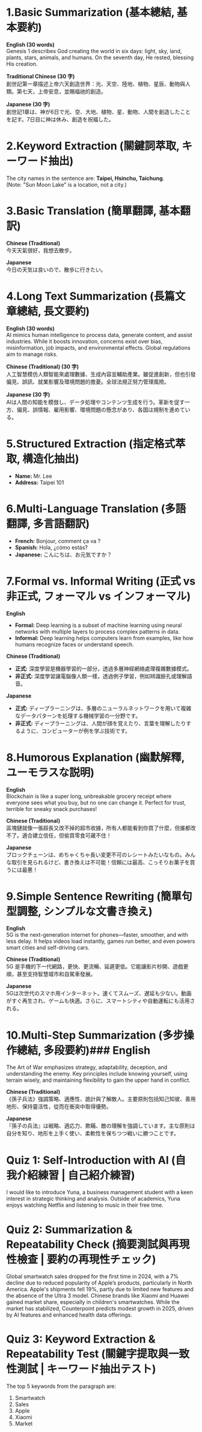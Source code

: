 # 1.Basic Summarization (基本總結, 基本要約)
**English (30 words)**  
Genesis 1 describes God creating the world in six days: light, sky, land, plants, stars, animals, and humans. On the seventh day, He rested, blessing His creation.  

**Traditional Chinese (30 字)**  
創世記第一章描述上帝六天創造世界：光、天空、陸地、植物、星辰、動物與人類。第七天，上帝安息，並賜福祂的創造。  

**Japanese (30 字)**  
創世記1章は、神が6日で光、空、大地、植物、星、動物、人間を創造したことを記す。7日目に神は休み、創造を祝福した。

# 2.Keyword Extraction (關鍵詞萃取, キーワード抽出)
The city names in the sentence are: **Taipei, Hsinchu, Taichung**.  
(Note: "Sun Moon Lake" is a location, not a city.)

# 3.Basic Translation (簡單翻譯, 基本翻訳)
**Chinese (Traditional)**  
今天天氣很好，我想去散步。  

**Japanese**  
今日の天気は良いので、散歩に行きたい。

# 4.Long Text Summarization (長篇文章總結, 長文要約)
**English (30 words)**  
AI mimics human intelligence to process data, generate content, and assist industries. While it boosts innovation, concerns exist over bias, misinformation, job impacts, and environmental effects. Global regulations aim to manage risks.  

**Chinese (Traditional) (30 字)**  
人工智慧模仿人類智能來處理數據、生成內容並輔助產業。雖促進創新，但也引發偏見、誤訊、就業影響及環境問題的擔憂。全球法規正努力管理風險。  

**Japanese (30 字)**  
AIは人間の知能を模倣し、データ処理やコンテンツ生成を行う。革新を促す一方、偏見、誤情報、雇用影響、環境問題の懸念があり、各国は規制を進めている。

# 5.Structured Extraction (指定格式萃取, 構造化抽出)
- **Name:** Mr. Lee  
- **Address:** Taipei 101

# 6.Multi-Language Translation (多語翻譯, 多言語翻訳)
- **French:** Bonjour, comment ça va ?  
- **Spanish:** Hola, ¿cómo estás?  
- **Japanese:** こんにちは、お元気ですか？

# 7.Formal vs. Informal Writing (正式 vs 非正式, フォーマル vs インフォーマル)
**English**  
- **Formal:** Deep learning is a subset of machine learning using neural networks with multiple layers to process complex patterns in data.  
- **Informal:** Deep learning helps computers learn from examples, like how humans recognize faces or understand speech.  

**Chinese (Traditional)**  
- **正式:** 深度學習是機器學習的一部分，透過多層神經網絡處理複雜數據模式。  
- **非正式:** 深度學習讓電腦像人類一樣，透過例子學習，例如辨識臉孔或理解語音。  

**Japanese**  
- **正式:** ディープラーニングは、多層のニューラルネットワークを用いて複雑なデータパターンを処理する機械学習の一分野です。  
- **非正式:** ディープラーニングは、人間が顔を覚えたり、言葉を理解したりするように、コンピューターが例を学ぶ技術です。

# 8.Humorous Explanation (幽默解釋, ユーモラスな説明)
**English**  
Blockchain is like a super long, unbreakable grocery receipt where everyone sees what you buy, but no one can change it. Perfect for trust, terrible for sneaky snack purchases!  

**Chinese (Traditional)**  
區塊鏈就像一張超長又改不掉的超市收據，所有人都能看到你買了什麼，但誰都改不了。適合建立信任，但偷買零食可藏不住！  

**Japanese**  
ブロックチェーンは、めちゃくちゃ長い変更不可のレシートみたいなもの。みんな取引を見られるけど、書き換えは不可能！信頼には最高、こっそりお菓子を買うには最悪！

# 9.Simple Sentence Rewriting (簡單句型調整, シンプルな文書き換え)
**English**  
5G is the next-generation internet for phones—faster, smoother, and with less delay. It helps videos load instantly, games run better, and even powers smart cities and self-driving cars.  

**Chinese (Traditional)**  
5G 是手機的下一代網路，更快、更流暢、延遲更低。它能讓影片秒開、遊戲更順，甚至支持智慧城市和自駕車發展。  

**Japanese**  
5Gは次世代のスマホ用インターネット。速くてスムーズ、遅延も少ない。動画がすぐ再生され、ゲームも快適。さらに、スマートシティや自動運転にも活用される。

# 10.Multi-Step Summarization (多步操作總結, 多段要約)### **English**  
The Art of War emphasizes strategy, adaptability, deception, and understanding the enemy. Key principles include knowing yourself, using terrain wisely, and maintaining flexibility to gain the upper hand in conflict.

**Chinese (Traditional)**  
《孫子兵法》強調策略、適應性、詭計與了解敵人。主要原則包括知己知彼、善用地形、保持靈活性，從而在衝突中取得優勢。

**Japanese**  
『孫子の兵法』は戦略、適応力、欺瞞、敵の理解を強調しています。主な原則は自分を知り、地形を上手く使い、柔軟性を保ちつつ戦いに勝つことです。

# Quiz 1: Self-Introduction with AI (自我介紹練習 | 自己紹介練習)
I would like to introduce Yuna, a business management student with a keen interest in strategic thinking and analysis. Outside of academics, Yuna enjoys watching Netflix and listening to music in their free time.

# Quiz 2: Summarization & Repeatability Check (摘要測試與再現性檢查 | 要約の再現性チェック)
Global smartwatch sales dropped for the first time in 2024, with a 7% decline due to reduced popularity of Apple’s products, particularly in North America. Apple's shipments fell 19%, partly due to limited new features and the absence of the Ultra 3 model. Chinese brands like Xiaomi and Huawei gained market share, especially in children's smartwatches. While the market has stabilized, Counterpoint predicts modest growth in 2025, driven by AI features and enhanced health data offerings.

# Quiz 3: Keyword Extraction & Repeatability Test (關鍵字提取與一致性測試 | キーワード抽出テスト)
The top 5 keywords from the paragraph are:  
1. Smartwatch  
2. Sales  
3. Apple  
4. Xiaomi  
5. Market
